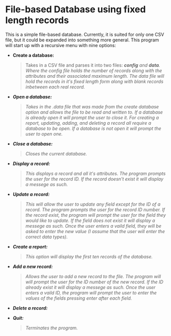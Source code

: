 # File-based Database using fixed length records

This is a simple file-based database. Currently, it is suited for only one CSV file, but it could be expanded into something more general. This program will start up with a recursive menu with nine options: 
  * **Create a database:** <br> <blockquote>Takes in a CSV file and parses it into two files: <em>**config** and <em>**data**. Where the config file holds the number of records along with the attributes and their associated maximum length. The data file will hold the records in it's fixed length form along with blank records inbetween each real record.</blockquote>
  * **Open a database:** <br> <blockquote>Takes in the <em>.data file that was made from the create database option and allows the file to be read and written to. If a database is already open it will prompt the user to close it. For creating a report, updating, adding, and deleting a record all require a database to be open. If a database is not open it will prompt the user to open one.</blockquote>
  * **Close a database:** <br> <blockquote>Closes the current database.  </blockquote>
  * **Display a record:** <br> <blockquote>This displays a record and all it's attributes. The program prompts the user for the record ID. If the record doesn't exist it will display a messege as such.</blockquote>
  * **Update a record:** <br> <blockquote>This will allow the user to update any field except for the ID of a record. The program prompts the user for the record ID number. If the record exist, the program will prompt the user for the field they would like to update. If the field does not exist it will display a messege as such. Once the user enters a vaild field, they will be asked to enter the new value (I assume that the user will enter the correct data types).</blockquote>
  * **Create a report:** <br> <blockquote>This option will display the first ten records of the database.</blockquote>
  * **Add a new record:** <br> <blockquote>Allows the user to add a new record to the file. The program will will prompt the user for the ID number of the new record. If the ID already exist it will display a messege as such. Once the user enters a vaild ID, the program will prompt the user to enter the values of the fields pressing enter after each field.</blockquote>
  * **Delete a record:** <br> <blockquote></blockquote>
  * **Quit:** <br> <blockquote>Terminates the program.</blockquote>

